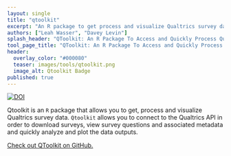 ```yaml
---
layout: single
title: "qtoolkit"
excerpt: "An R package to get process and visualize Qualtrics survey data."
authors: ["Leah Wasser", "Davey Levin"]
splash_header: "QToolkit: An R Package To Access and Quickly Process Qualtrics Survey Data"
tool_page_title: "QToolkit: An R Package To Access and Quickly Process Qualtrics Survey Data"
header:
  overlay_color: "#000080"
  teaser: images/tools/qtoolkit.png
  image_alt: Qtoolkit Badge
published: true
---
```


[![DOI](https://zenodo.org/badge/107568212.svg)](https://zenodo.org/badge/latestdoi/107568212)

Qtoolkit is an `R` package that allows you to get, process and visualize Qualtrics survey data. `Qtoolkit` allows you to connect to the
Qualtrics API in order to download surveys, view survey questions and associated metadata and quickly analyze and plot the data outputs.

[Check out QToolkit on GitHub.](https://github.com/earthlab/qtoolkit)
